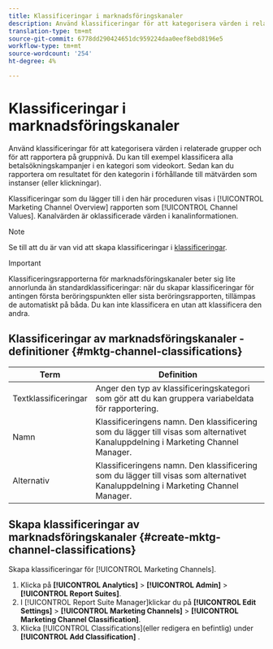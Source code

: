 ```yaml
---
title: Klassificeringar i marknadsföringskanaler
description: Använd klassificeringar för att kategorisera värden i relaterade grupper och för att rapportera på gruppnivå. Du kan till exempel klassificera alla betalsökningskampanjer i en kategori som videokort. Sedan kan du rapportera om resultatet för den kategorin i förhållande till mätvärden som instanser (eller klickningar).
translation-type: tm+mt
source-git-commit: 6778dd290424651dc959224daa0eef8ebd8196e5
workflow-type: tm+mt
source-wordcount: '254'
ht-degree: 4%

---
```



# Klassificeringar i marknadsföringskanaler

Använd klassificeringar för att kategorisera värden i relaterade grupper och för att rapportera på gruppnivå. Du kan till exempel klassificera alla betalsökningskampanjer i en kategori som videokort. Sedan kan du rapportera om resultatet för den kategorin i förhållande till mätvärden som instanser (eller klickningar).

Klassificeringar som du lägger till i den här proceduren visas i [!UICONTROL Marketing Channel Overview] rapporten som [!UICONTROL Channel Values]. Kanalvärden är oklassificerade värden i kanalinformationen.

>[!NOTE]
>
>Se till att du är van vid att skapa klassificeringar i [klassificeringar](/help/components/classifications/c-classifications.md).

>[!IMPORTANT]
>
>Klassificeringsrapporterna för marknadsföringskanaler beter sig lite annorlunda än standardklassificeringar: när du skapar klassificeringar för antingen första beröringspunkten eller sista beröringsrapporten, tillämpas de automatiskt på båda. Du kan inte klassificera en utan att klassificera den andra.

## Klassificeringar av marknadsföringskanaler - definitioner {#mktg-channel-classifications}

| Term | Definition |
|--- |--- |
| Textklassificeringar | Anger den typ av klassificeringskategori som gör att du kan gruppera variabeldata för rapportering. |
| Namn | Klassificeringens namn. Den klassificering som du lägger till visas som alternativet Kanaluppdelning i Marketing Channel Manager. |
| Alternativ | Klassificeringens namn. Den klassificering som du lägger till visas som alternativet Kanaluppdelning i Marketing Channel Manager. |

## Skapa klassificeringar av marknadsföringskanaler {#create-mktg-channel-classifications}

Skapa klassificeringar för [!UICONTROL Marketing Channels].

1. Klicka på **[!UICONTROL Analytics]** > **[!UICONTROL Admin]** > **[!UICONTROL Report Suites]**.
1. I [!UICONTROL Report Suite Manager]klickar du på **[!UICONTROL Edit Settings]** > **[!UICONTROL Marketing Channels]** > **[!UICONTROL Marketing Channel Classification]**.
1. Klicka [!UICONTROL Classifications](eller redigera en befintlig) under **[!UICONTROL Add Classification]** .
